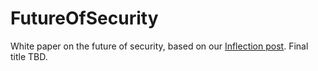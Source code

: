 FutureOfSecurity
================

White paper on the future of security, based on our [Inflection post](https://securosis.com/blog/inflection). Final title TBD.
